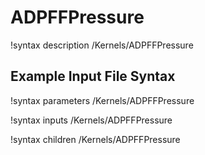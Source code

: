 # ADPFFPressure

!syntax description /Kernels/ADPFFPressure

## Example Input File Syntax

!syntax parameters /Kernels/ADPFFPressure

!syntax inputs /Kernels/ADPFFPressure

!syntax children /Kernels/ADPFFPressure

